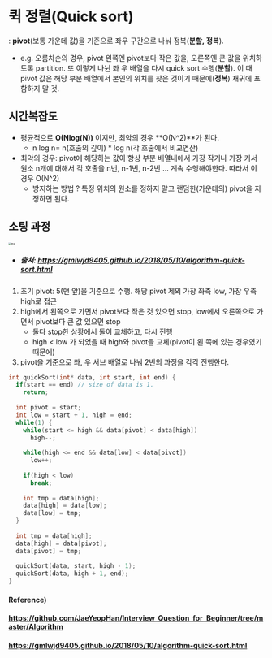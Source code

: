 # 퀵 정렬(Quick sort)

: **pivot**(보통 가운데 값)을 기준으로 좌우 구간으로 나눠 정복(**분할, 정복**).

* e.g. 오름차순의 경우, pivot 왼쪽엔 pivot보다 작은 값을, 오른쪽엔 큰 값을 위치하도록 partition. 또 이렇게 나뉜 좌 우 배열을 다시 quick sort 수행(**분할**). 이 때 pivot 값은 해당 부분 배열에서 본인의 위치를 찾은 것이기 때문에(**정복**) 재귀에 포함하지 말 것.



## 시간복잡도

* 평균적으로 **O(Nlog(N))** 이지만, 최악의 경우 **O(N^2)**가 된다.
  * n log n= n(호출의 깊이) * log n(각 호출에서 비교연산)
* 최악의 경우: pivot에 해당하는 값이 항상 부분 배열내에서 가장 작거나 가장 커서 원소 n개에 대해서 각 호출을 n번, n-1번, n-2번 ... 계속 수행해야한다. 따라서 이 경우 O(N^2)
  * 방지하는 방법 ? 특정 위치의 원소를 정하지 말고 랜덤한(가운데의) pivot을 지정하면 된다.



## 소팅 과정

<img src="https://gmlwjd9405.github.io/images/algorithm-quick-sort/quick-sort.png" alt="img" style="zoom:30%;" />

* ##### 출처: https://gmlwjd9405.github.io/2018/05/10/algorithm-quick-sort.html

1. 초기 pivot: 5(맨 앞)을 기준으로 수행. 해당 pivot 제외 가장 좌측 low, 가장 우측 high로 접근
2. high에서 왼쪽으로 가면서 pivot보다 작은 것 있으면 stop, low에서 오른쪽으로 가면서 pivot보다 큰 값 있으면 stop
   * 둘다 stop한 상황에서 둘이 교체하고, 다시 진행
   * high < low 가 되었을 때 high와 pivot을 교체(pivot이 왼 쪽에 있는 경우였기 때문에)
3. pivot을 기준으로 좌, 우 서브 배열로 나눠 2번의 과정을 각각 진행한다.

```c++
int quickSort(int* data, int start, int end) {
  if(start == end) // size of data is 1.
    return;
  
  int pivot = start;
  int low = start + 1, high = end;
  while(1) {
    while(start <= high && data[pivot] < data[high])
      high--;
    
    while(high <= end && data[low] < data[pivot])
      low++;
    
    if(high < low)
      break;
    
    int tmp = data[high];
    data[high] = data[low];
    data[low] = tmp;
  }
  
  int tmp = data[high];
  data[high] = data[pivot];
  data[pivot] = tmp;
  
  quickSort(data, start, high - 1);
  quickSort(data, high + 1, end);
}
```







#### Reference)

#### https://github.com/JaeYeopHan/Interview_Question_for_Beginner/tree/master/Algorithm

#### https://gmlwjd9405.github.io/2018/05/10/algorithm-quick-sort.html
